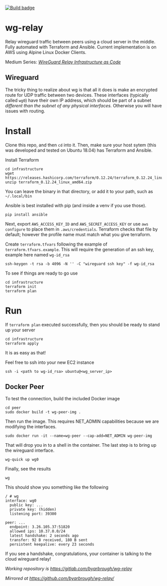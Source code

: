 [![Build badge](https://gitlab.com/byarbrough/wg-relay/badges/master/pipeline.svg)](https://gitlab.com/byarbrough/wg-relay)
# wg-relay
Relay wireguard traffic between peers using a cloud server in the middle.
Fully automated with Terraform and Ansible.
Current implementation is on AWS using Alpine Linux Docker Clients.

Medium Series: _[WireGuard Relay Infrastructure as Code](https://medium.com/@yarbrough.b/wireguard-relay-infrastructure-as-code-b337b77af9d5)_

## Wireguard
The tricky thing to realize about wg is that all it does is make an encrypted route for UDP traffic between two devices. These interfaces (typically called `wg0`) have their own IP address, which should be part of a subnet _different than the subnet of any physical interfaces._ Otherwise you will have issues with routing.

# Install
Clone this repo, and then `cd` into it.
Then, make sure your host sytem (this was developed and tested on Ubuntu 18.04) has Terraform and Ansible.

Install Terraform
```
cd infrastructure
wget https://releases.hashicorp.com/terraform/0.12.24/terraform_0.12.24_linux_amd64.zip
unzip terraform_0.12.24_linux_amd64.zip
```
You can leave the binary in that directory, or add it to your path, such as `~/.local/bin`

Ansible is best installed with pip (and inside a venv if you use those).
```
pip install ansible
```

Next, export `AWS_ACCESS_KEY_ID` and `AWS_SECRET_ACCESS_KEY` or use `aws configure` to place them in `.aws/credentials`. Terraform checks that file by default; however the profile name must match what you give terraform.

Create `terraform.tfvars` following the example of `terraform.tfvars.example`.
This will require the generation of an ssh key, example here named `wg-id_rsa`
```
ssh-keygen -t rsa -b 4096 -N '' -C "wireguard ssh key" -f wg-id_rsa
```

To see if things are ready to go use
```
cd infrastructure
terraform init
terraform plan
```

# Run
If `terraform plan` executed successfully, then you should be ready to stand up your server
```
cd infrastructure
terraform apply
```
It is as easy as that!

Feel free to ssh into your new EC2 instance
```
ssh -i <path to wg-id_rsa> ubuntu@<wg_server_ip>
```

## Docker Peer
To test the connection, build the included Docker image
```
cd peer
sudo docker build -t wg-peer-img .
```
Then run the image. This requires NET_ADMIN capabilities because we are modifying the interfaces.
```
sudo docker run -it --name=wg-peer --cap-add=NET_ADMIN wg-peer-img
```
That will drop you in to a shell in the container. The last step is to bring up the wireguard interface.
```
wg-quick up wg0
```
Finally, see the results
```
wg
```
This should show you something like the following
```
/ # wg
interface: wg0
  public key: ...
  private key: (hidden)
  listening port: 39300

peer: ...
  endpoint: 3.26.105.37:51820
  allowed ips: 10.37.0.0/24
  latest handshake: 2 seconds ago
  transfer: 92 B received, 180 B sent
  persistent keepalive: every 23 seconds
```
If you see a handshake, congratulations, your container is talking to the cloud wireguard relay!


_Working repository is https://gitlab.com/byarbrough/wg-relay_

_Mirrored at https://github.com/byarbrough/wg-relay/_
